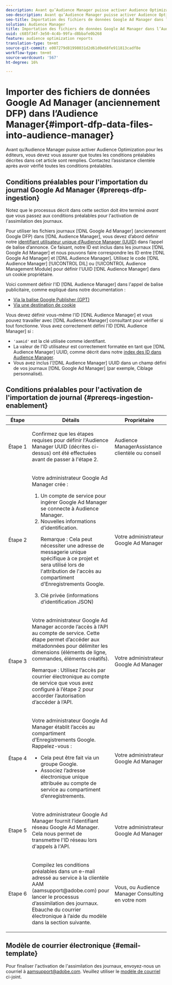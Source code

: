 ```yaml
---
description: Avant qu’Audience Manager puisse activer Audience Optimization pour les éditeurs, vous devez vous assurer que toutes les conditions préalables décrites dans cet article sont remplies. Contactez l’assistance clientèle après avoir vérifié toutes les conditions préalables.
seo-description: Avant qu’Audience Manager puisse activer Audience Optimization pour les éditeurs, vous devez vous assurer que toutes les conditions préalables décrites dans cet article sont remplies. Contactez l’assistance clientèle après avoir vérifié toutes les conditions préalables.
seo-title: Importation des fichiers de données Google Ad Manager dans l’Audience Manager
solution: Audience Manager
title: Importation des fichiers de données Google Ad Manager dans l’Audience Manager
uuid: c685f34f-3e50-4c4b-99fa-d8bbafe0b268
feature: audience optimization reports
translation-type: tm+mt
source-git-commit: e007279d81998031d2d61d0e68fe911813cadf8e
workflow-type: tm+mt
source-wordcount: '567'
ht-degree: 16%

---
```



# Importer des fichiers de données Google Ad Manager (anciennement DFP) dans l’Audience Manager{#import-dfp-data-files-into-audience-manager}

Avant qu’Audience Manager puisse activer Audience Optimization pour les éditeurs, vous devez vous assurer que toutes les conditions préalables décrites dans cet article sont remplies. Contactez l’assistance clientèle après avoir vérifié toutes les conditions préalables.

## Conditions préalables pour l&#39;importation du journal Google Ad Manager {#prereqs-dfp-ingestion}

Notez que le processus décrit dans cette section doit être terminé *avant* que vous passez aux conditions préalables pour l&#39;activation de l&#39;assimilation des journaux.

Pour utiliser les fichiers journaux [!DNL Google Ad Manager] (anciennement Google DFP) dans [!DNL Audience Manager], vous devez d’abord définir notre [identifiant utilisateur unique d’Audience Manager (UUID)](../../../reference/ids-in-aam.md) dans l’appel de balise d’annonce. Ce faisant, notre ID est inclus dans les journaux [!DNL Google Ad Manager] et nous pouvons faire correspondre les ID entre [!DNL Google Ad Manager] et [!DNL Audience Manager]. Utilisez le code [!DNL Audience Manager] [!UICONTROL DIL] ou [!UICONTROL Audience Management Module] pour définir l&#39;UUID [!DNL Audience Manager] dans un cookie propriétaire.

Voici comment définir l&#39;ID [!DNL Audience Manager] dans l&#39;appel de balise publicitaire, comme expliqué dans notre documentation :

* [Via la balise Google Publisher (GPT)](../../../integration/gpt-aam-destination/gpt-aam-modify-api.md)
* [Via une destination de cookie](../../../integration/gpt-aam-destination/gpt-aam-create-destination.md)

Vous devez définir vous-même l&#39;ID [!DNL Audience Manager] et vous pouvez travailler avec [!DNL Audience Manager] consultant pour vérifier si tout fonctionne. Vous avez correctement défini l&#39;ID [!DNL Audience Manager] si :

* `'aamid'` est la clé utilisée comme identifiant.
* La valeur de l&#39;ID utilisateur est correctement formatée en tant que [!DNL Audience Manager] UUID, comme décrit dans notre [index des ID dans Audience Manager](../../../reference/ids-in-aam.md).
* Vous avez inclus l&#39;[!DNL Audience Manager] UUID dans un champ défini de vos journaux [!DNL Google Ad Manager] (par exemple, Ciblage personnalisé).

## Conditions préalables pour l&#39;activation de l&#39;importation de journal {#prereqs-ingestion-enablement}

<table id="table_C980A9F9B0FB4157B4908A64768B1571"> 
 <thead> 
  <tr> 
   <th colname="col1" class="entry"> Étape </th> 
   <th colname="col2" class="entry"> Détails </th> 
   <th colname="col3" class="entry"> Propriétaire </th> 
  </tr> 
 </thead>
 <tbody> 
  <tr> 
   <td colname="col1"> <p>Étape 1 </p> </td> 
   <td colname="col2"> <p>Confirmez que les étapes requises pour définir l'Audience Manager <span class="keyword"> </span> UUID (décrites ci-dessus) ont été effectuées avant de passer à l'étape 2. </p> </td> 
   <td colname="col3"> <p><span class="keyword"> Audience </span> ManagerAssistance clientèle ou conseil </p> </td> 
  </tr> 
  <tr> 
   <td colname="col1"> <p>Étape 2 </p> </td> 
   <td colname="col2"> <p>Votre administrateur Google Ad Manager crée : </p> <p> 
     <ol id="ol_FCFA9B11CFF948A488DF9CB298FC04C4"> 
      <li id="li_BC946EDCC3324578AEB64EDDA55B5ACA">Un compte de service pour ingérer Google Ad Manager se connecte à <span class="keyword"> Audience Manager</span>. </li> 
      <li id="li_6B2FC7D73A3246419E55C004E17ACA25">Nouvelles informations d’identification. <p>Remarque :  Cela peut nécessiter une adresse de messagerie unique spécifique à ce projet et sera utilisé lors de l'attribution de l'accès au compartiment d'Enregistrements Google. </p> </li> 
      <li id="li_95444B9FD1B34659A9634814B262A681">Clé privée (informations d’identification JSON) </li> 
     </ol> </p> </td> 
   <td colname="col3"> <p>Votre administrateur Google Ad Manager </p> </td> 
  </tr> 
  <tr> 
   <td colname="col1"> <p>Étape 3 </p> </td> 
   <td colname="col2"> <p>Votre administrateur Google Ad Manager accorde l’accès à l’API au compte de service. Cette étape permet d’accéder aux métadonnées pour délimiter les dimensions (éléments de ligne, commandes, éléments créatifs). <p>Remarque :  Utilisez l’accès par courrier électronique au compte de service que vous avez configuré à l’étape 2 pour accorder l’autorisation d’accéder à l’API. </p> </p> </td> 
   <td colname="col3"> <p>Votre administrateur Google Ad Manager </p> </td> 
  </tr> 
  <tr> 
   <td colname="col1"> <p>Étape 4 </p> </td> 
   <td colname="col2"> <p>Votre administrateur Google Ad Manager établit l’accès au compartiment d’Enregistrements Google. Rappelez-vous : </p> <p> 
     <ul id="ul_3E8DCC73454243D998BD9024D0966A4E"> 
      <li id="li_3691DBD28006412288458175F75873C6">Cela peut être fait via un groupe Google. </li> 
      <li id="li_4774806B263245CEAAAB89BD2AA7F23F">Associez l’adresse électronique unique attribuée au compte de service au compartiment d’enregistrements. </li> 
     </ul> </p> </td> 
   <td colname="col3"> <p>Votre administrateur Google Ad Manager </p> </td> 
  </tr> 
  <tr> 
   <td colname="col1"> <p>Etape 5 </p> </td> 
   <td colname="col2"> <p>Votre administrateur Google Ad Manager fournit l’identifiant réseau Google Ad Manager. Cela nous permet de transmettre l'ID réseau lors d'appels à l'API. </p> </td> 
   <td colname="col3"> <p>Votre administrateur Google Ad Manager </p> </td> 
  </tr> 
  <tr> 
   <td colname="col1"> <p>Etape 6 </p> </td> 
   <td colname="col2"> <p>Compilez les conditions préalables dans un e-mail adressé au service à la clientèle AAM (aamsupport@adobe.com) pour lancer le processus d’assimilation des journaux. Ebauche du courrier électronique à l’aide du modèle dans la section suivante. </p> </td> 
   <td colname="col3"> <p>Vous, ou <span class="keyword"> Audience Manager</span> Consulting en votre nom </p> </td> 
  </tr> 
 </tbody> 
</table>

## Modèle de courrier électronique {#email-template}

Pour finaliser l&#39;activation de l&#39;assimilation des journaux, envoyez-nous un courriel à aamsupport@adobe.com. Veuillez utiliser le [modèle de courriel ](assets/enable_dfp_ingestion.txt) ci-joint.
